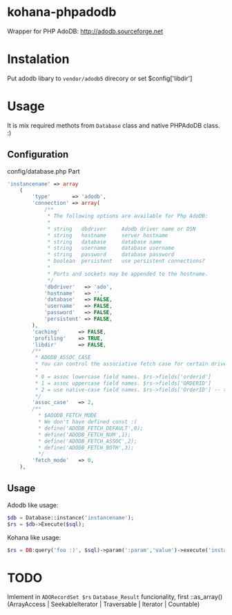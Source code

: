 kohana-phpadodb
===============

Wrapper for PHP AdoDB: http://adodb.sourceforge.net



Instalation
===========

Put adodb libary to `vendor/adodb5` direcory or set $config['libdir']


Usage
=====

It is mix required methots from `Database` class and native PHPAdoDB class.  :)


Configuration
-------------
config/database.php Part
```php
'instancename' => array
	(
		'type'       => 'adodb',
		'connection' => array(
			/**
			 * The following options are available for Php AdoDB:
			 *
			 * string   dbdriver     Adodb driver name or DSN
			 * string   hostname     server hostname
			 * string   database     database name
			 * string   username     database username
			 * string   password     database password
			 * boolean  persistent   use persistent connections? 
			 *
			 * Ports and sockets may be appended to the hostname.
			 */
			'dbdriver'   => 'ado',
			'hostname'   => '',
			'database'   => FALSE,
			'username'   => FALSE,
			'password'   => FALSE,
			'persistent' => FALSE,
		),
		'caching'      => FALSE,
		'profiling'    => TRUE,
		'libdir'       => FALSE,
		/**
		 * ADODB_ASSOC_CASE
		 * You can control the associative fetch case for certain drivers which behave differently.
		 * 
		 * 0 = assoc lowercase field names. $rs->fields['orderid']
		 * 1 = assoc uppercase field names. $rs->fields['ORDERID']
		 * 2 = use native-case field names. $rs->fields['OrderID'] -- this is the default since ADOdb 2.90
		 */
		'assoc_case'   => 2,
		/**
		  * $ADODB_FETCH_MODE
		  * We don't have defined const :(
		  * define('ADODB_FETCH_DEFAULT',0);
		  * define('ADODB_FETCH_NUM',1);
		  * define('ADODB_FETCH_ASSOC',2);
		  * define('ADODB_FETCH_BOTH',3);
		  */
		'fetch_mode'   => 0,
	),
```


Usage
-----
Adodb like usage:
```php
$db = Database::instance('instancename');
$rs = $db->Execute($sql);
```


Kohana like usage:
```php
$rs = DB:query('foo :)', $sql)->param(':param','value')->execute('instancename');
```

TODO
====
Imlement in `ADORecordSet $rs` `Database_Result` funcionality, first ::as_array()
(ArrayAccess | SeekableIterator | Traversable | Iterator | Countable)


